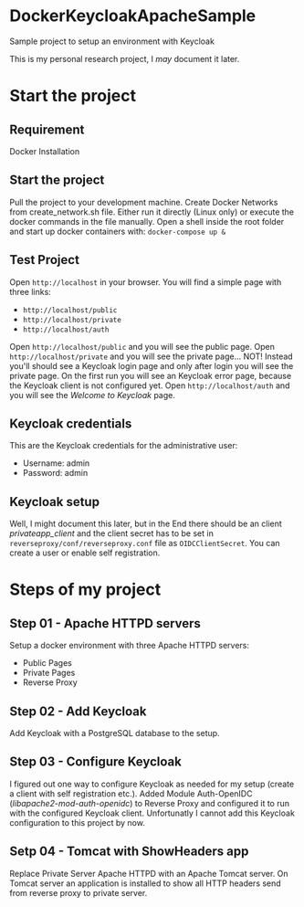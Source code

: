 # DockerKeycloakApacheSample
Sample project to setup an environment with Keycloak

This is my personal research project, I <i>may</i> document it later.
# Start the project
## Requirement
Docker Installation
## Start the project
Pull the project to your development machine.
Create Docker Networks from create_network.sh file. Either run it directly (Linux only) or execute the docker commands in the file manually.
Open a shell inside the root folder and start up docker containers with:
``docker-compose up &``

## Test Project
Open ``http://localhost`` in your browser.
You will find a simple page with three links:
*  ``http://localhost/public``
*  ``http://localhost/private``
*  ``http://localhost/auth``

Open ``http://localhost/public`` and you will see the public page.
Open ``http://localhost/private`` and you will see the private page... NOT! Instead you'll should see a Keycloak login page and only after login you will see the private page. On the first run you will see an Keycloak error page, because the Keycloak client is not configured yet.
Open ``http://localhost/auth`` and you will see the <i>Welcome to Keycloak</i> page.

## Keycloak credentials
This are the Keycloak credentials for the administrative user:
* Username: admin
* Password: admin

## Keycloak setup
Well, I might document this later, but in the End there should be an client <i>privateapp_client</i> and the client secret has to be set in ``reverseproxy/conf/reverseproxy.conf`` file as ``OIDCClientSecret``.
You can create a user or enable self registration.


# Steps of my project
## Step 01 - Apache HTTPD servers
Setup a docker environment with three Apache HTTPD servers:
* Public Pages
* Private Pages
* Reverse Proxy

## Step 02 - Add Keycloak
Add Keycloak with a PostgreSQL database to the setup.

## Step 03 - Configure Keycloak
I figured out one way to configure Keycloak as needed for my setup (create a client with self registration etc.).
Added Module Auth-OpenIDC (<i>libapache2-mod-auth-openidc</i>) to Reverse Proxy and configured it to run with the configured Keycloak client.
Unfortunatly I cannot add this Keycloak configuration to this project by now.

## Setp 04 - Tomcat with ShowHeaders app
Replace Private Server Apache HTTPD with an Apache Tomcat server.
On Tomcat server an application is installed to show all HTTP headers send from reverse proxy to private server.